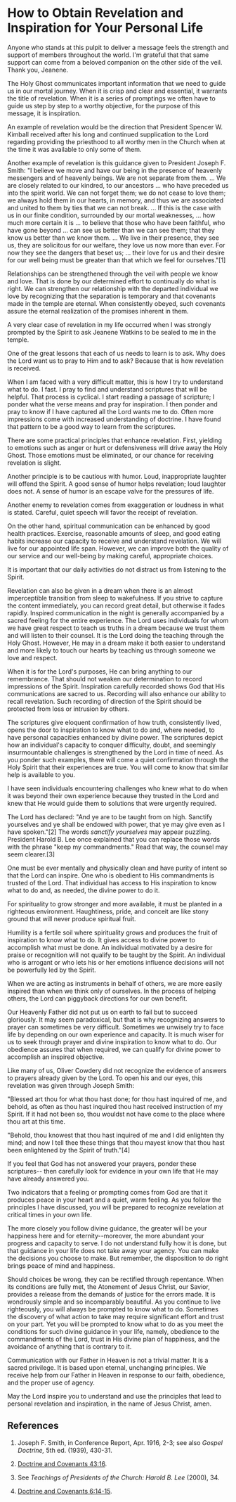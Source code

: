 # How to Obtain Revelation and Inspiration for Your Personal Life

Anyone who stands at this pulpit to deliver a message feels the strength and
support of members throughout the world. I'm grateful that that same support
can come from a beloved companion on the other side of the veil. Thank you,
Jeanene.

The Holy Ghost communicates important information that we need to guide us in
our mortal journey. When it is crisp and clear and essential, it warrants the
title of revelation. When it is a series of promptings we often have to guide
us step by step to a worthy objective, for the purpose of this message, it is
inspiration.

An example of revelation would be the direction that President Spencer W.
Kimball received after his long and continued supplication to the Lord
regarding providing the priesthood to all worthy men in the Church when at the
time it was available to only some of them.

Another example of revelation is this guidance given to President Joseph F.
Smith: "I believe we move and have our being in the presence of heavenly
messengers and of heavenly beings. We are not separate from them. ... We are
closely related to our kindred, to our ancestors ... who have preceded us into
the spirit world. We can not forget them; we do not cease to love them; we
always hold them in our hearts, in memory, and thus we are associated and
united to them by ties that we can not break. ... If this is the case with us in
our finite condition, surrounded by our mortal weaknesses, ... how much more
certain it is ... to believe that those who have been faithful, who have gone
beyond ... can see us better than we can see them; that they know us better than
we know them. ... We live in their presence, they see us, they are solicitous
for our welfare, they love us now more than ever. For now they see the dangers
that beset us; ... their love for us and their desire for our well being must be
greater than that which we feel for ourselves."[1]

Relationships can be strengthened through the veil with people we know and
love. That is done by our determined effort to continually do what is right.
We can strengthen our relationship with the departed individual we love by
recognizing that the separation is temporary and that covenants made in the
temple are eternal. When consistently obeyed, such covenants assure the
eternal realization of the promises inherent in them.

A very clear case of revelation in my life occurred when I was strongly
prompted by the Spirit to ask Jeanene Watkins to be sealed to me in the
temple.

One of the great lessons that each of us needs to learn is to ask. Why does
the Lord want us to pray to Him and to ask? Because that is how revelation is
received.

When I am faced with a very difficult matter, this is how I try to understand
what to do. I fast. I pray to find and understand scriptures that will be
helpful. That process is cyclical. I start reading a passage of scripture; I
ponder what the verse means and pray for inspiration. I then ponder and pray
to know if I have captured all the Lord wants me to do. Often more impressions
come with increased understanding of doctrine. I have found that pattern to be
a good way to learn from the scriptures.

There are some practical principles that enhance revelation. First, yielding
to emotions such as anger or hurt or defensiveness will drive away the Holy
Ghost. Those emotions must be eliminated, or our chance for receiving
revelation is slight.

Another principle is to be cautious with humor. Loud, inappropriate laughter
will offend the Spirit. A good sense of humor helps revelation; loud laughter
does not. A sense of humor is an escape valve for the pressures of life.

Another enemy to revelation comes from exaggeration or loudness in what is
stated. Careful, quiet speech will favor the receipt of revelation.

On the other hand, spiritual communication can be enhanced by good health
practices. Exercise, reasonable amounts of sleep, and good eating habits
increase our capacity to receive and understand revelation. We will live for
our appointed life span. However, we can improve both the quality of our
service and our well-being by making careful, appropriate choices.

It is important that our daily activities do not distract us from listening to
the Spirit.

Revelation can also be given in a dream when there is an almost imperceptible
transition from sleep to wakefulness. If you strive to capture the content
immediately, you can record great detail, but otherwise it fades rapidly.
Inspired communication in the night is generally accompanied by a sacred
feeling for the entire experience. The Lord uses individuals for whom we have
great respect to teach us truths in a dream because we trust them and will
listen to their counsel. It is the Lord doing the teaching through the Holy
Ghost. However, He may in a dream make it both easier to understand and more
likely to touch our hearts by teaching us through someone we love and respect.

When it is for the Lord's purposes, He can bring anything to our remembrance.
That should not weaken our determination to record impressions of the Spirit.
Inspiration carefully recorded shows God that His communications are sacred to
us. Recording will also enhance our ability to recall revelation. Such
recording of direction of the Spirit should be protected from loss or
intrusion by others.

The scriptures give eloquent confirmation of how truth, consistently lived,
opens the door to inspiration to know what to do and, where needed, to have
personal capacities enhanced by divine power. The scriptures depict how an
individual's capacity to conquer difficulty, doubt, and seemingly
insurmountable challenges is strengthened by the Lord in time of need. As you
ponder such examples, there will come a quiet confirmation through the Holy
Spirit that their experiences are true. You will come to know that similar
help is available to you.

I have seen individuals encountering challenges who knew what to do when it
was beyond their own experience because they trusted in the Lord and knew that
He would guide them to solutions that were urgently required.

The Lord has declared: "And ye are to be taught from on high. Sanctify
yourselves and ye shall be endowed with power, that ye may give even as I have
spoken."[2] The words _sanctify yourselves_ may appear puzzling. President
Harold B. Lee once explained that you can replace those words with the phrase
"keep my commandments." Read that way, the counsel may seem clearer.[3]

One must be ever mentally and physically clean and have purity of intent so
that the Lord can inspire. One who is obedient to His commandments is trusted
of the Lord. That individual has access to His inspiration to know what to do
and, as needed, the divine power to do it.

For spirituality to grow stronger and more available, it must be planted in a
righteous environment. Haughtiness, pride, and conceit are like stony ground
that will never produce spiritual fruit.

Humility is a fertile soil where spirituality grows and produces the fruit of
inspiration to know what to do. It gives access to divine power to accomplish
what must be done. An individual motivated by a desire for praise or
recognition will not qualify to be taught by the Spirit. An individual who is
arrogant or who lets his or her emotions influence decisions will not be
powerfully led by the Spirit.

When we are acting as instruments in behalf of others, we are more easily
inspired than when we think only of ourselves. In the process of helping
others, the Lord can piggyback directions for our own benefit.

Our Heavenly Father did not put us on earth to fail but to succeed gloriously.
It may seem paradoxical, but that is why recognizing answers to prayer can
sometimes be very difficult. Sometimes we unwisely try to face life by
depending on our own experience and capacity. It is much wiser for us to seek
through prayer and divine inspiration to know what to do. Our obedience
assures that when required, we can qualify for divine power to accomplish an
inspired objective.

Like many of us, Oliver Cowdery did not recognize the evidence of answers to
prayers already given by the Lord. To open his and our eyes, this revelation
was given through Joseph Smith:

"Blessed art thou for what thou hast done; for thou hast inquired of me, and
behold, as often as thou hast inquired thou hast received instruction of my
Spirit. If it had not been so, thou wouldst not have come to the place where
thou art at this time.

"Behold, thou knowest that thou hast inquired of me and I did enlighten thy
mind; and now I tell thee these things that thou mayest know that thou hast
been enlightened by the Spirit of truth."[4]

If you feel that God has not answered your prayers, ponder these scriptures--
then carefully look for evidence in your own life that He may have already
answered you.

Two indicators that a feeling or prompting comes from God are that it produces
peace in your heart and a quiet, warm feeling. As you follow the principles I
have discussed, you will be prepared to recognize revelation at critical times
in your own life.

The more closely you follow divine guidance, the greater will be your
happiness here and for eternity--moreover, the more abundant your progress and
capacity to serve. I do not understand fully how it is done, but that guidance
in your life does not take away your agency. You can make the decisions you
choose to make. But remember, the disposition to do right brings peace of mind
and happiness.

Should choices be wrong, they can be rectified through repentance. When its
conditions are fully met, the Atonement of Jesus Christ, our Savior, provides
a release from the demands of justice for the errors made. It is wondrously
simple and so incomparably beautiful. As you continue to live righteously, you
will always be prompted to know what to do. Sometimes the discovery of what
action to take may require significant effort and trust on your part. Yet you
will be prompted to know what to do as you meet the conditions for such divine
guidance in your life, namely, obedience to the commandments of the Lord,
trust in His divine plan of happiness, and the avoidance of anything that is
contrary to it.

Communication with our Father in Heaven is not a trivial matter. It is a
sacred privilege. It is based upon eternal, unchanging principles. We receive
help from our Father in Heaven in response to our faith, obedience, and the
proper use of agency.

May the Lord inspire you to understand and use the principles that lead to
personal revelation and inspiration, in the name of Jesus Christ, amen.

## References

  1. Joseph F. Smith, in Conference Report, Apr. 1916, 2-3; see also _Gospel Doctrine,_ 5th ed. (1939), 430-31.

  2. [Doctrine and Covenants 43:16](https://www.lds.org/scriptures/dc-testament/dc/43.16?lang=eng#15).

  3. See _Teachings of Presidents of the Church: Harold B. Lee_ (2000), 34.

  4. [Doctrine and Covenants 6:14-15](https://www.lds.org/scriptures/dc-testament/dc/6.14-15?lang=eng#13).

